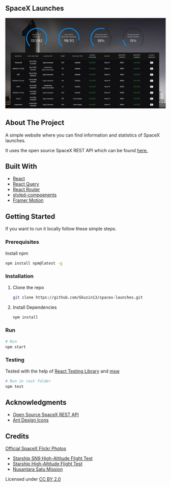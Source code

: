 ## SpaceX Launches

<img src="https://github.com/Gkuzin13/spacex-launches/blob/assets/stats-screenshot.jpg" alt="Launch statistics screenshot">

## About The Project

A simple website where you can find information and statistics of SpaceX launches.

It uses the open source SpaceX REST API which can be found [here.](https://github.com/r-spacex/SpaceX-API)

## Built With

- [React](https://reactjs.org)
- [React Query](https://react-query.tanstack.com)
- [React Router](https://reactrouter.com/docs/en/v6/getting-started/overview)
- [styled-compoenents](https://styled-components.com)
- [Framer Motion](https://www.framer.com/motion)

## Getting Started

If you want to run it locally follow these simple steps.

### Prerequisites

Install npm

```sh
npm install npm@latest -g
```

### Installation

1. Clone the repo
   ```sh
   git clone https://github.com/Gkuzin13/spacex-launches.git
   ```
2. Install Dependencies
   ```sh
   npm install
   ```

### Run

```sh
# Run
npm start
```

### Testing

Tested with the help of [React Testing Library](https://testing-library.com/docs/react-testing-library/intro) and [msw](https://mswjs.io)

```sh
# Run in root folder
npm test
```

## Acknowledgments

- [Open Source SpaceX REST API](https://github.com/r-spacex/SpaceX-API)
- [Ant Design Icons](https://ant.design/components/icon)

## Credits

[Official SpaceX Flickr Photos](https://www.flickr.com/photos/spacex)

- [Starship SN9 High-Altitude Flight Test](https://www.flickr.com/photos/spacex/50906488166)
- [Starship High-Altitude Flight Test](https://www.flickr.com/photos/spacex/50906488116)
- [Nusantara Satu Mission](https://www.flickr.com/photos/spacex/46259778995)

Licensed under [CC BY 2.0](https://creativecommons.org/licenses/by/2.0)
